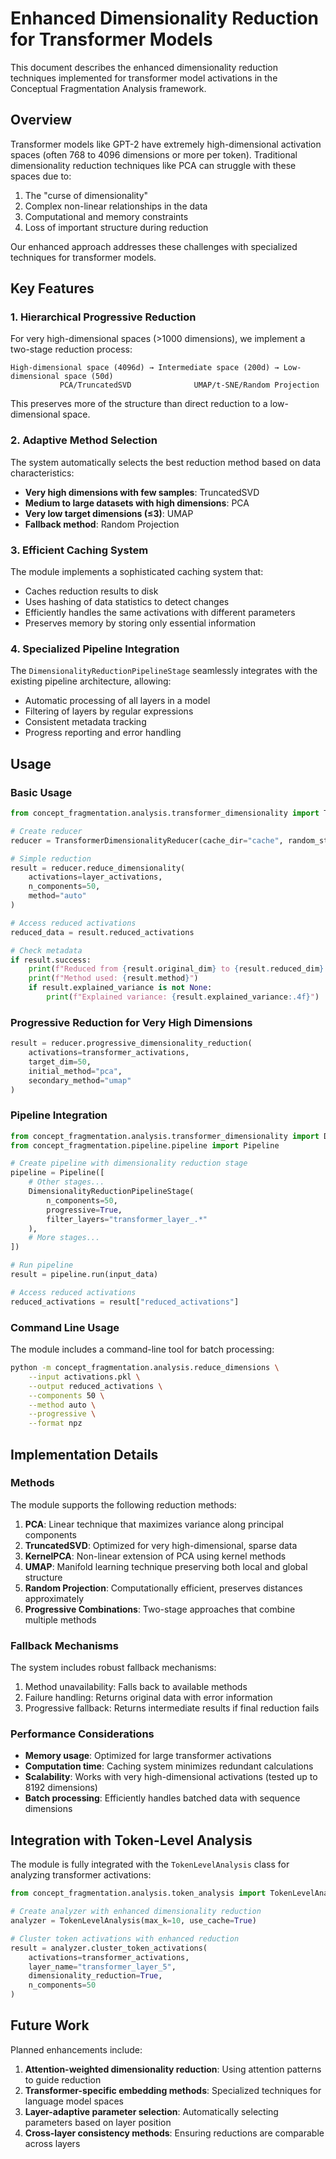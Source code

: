 # Enhanced Dimensionality Reduction for Transformer Models

This document describes the enhanced dimensionality reduction techniques implemented for transformer model activations in the Conceptual Fragmentation Analysis framework.

## Overview

Transformer models like GPT-2 have extremely high-dimensional activation spaces (often 768 to 4096 dimensions or more per token). Traditional dimensionality reduction techniques like PCA can struggle with these spaces due to:

1. The "curse of dimensionality"
2. Complex non-linear relationships in the data
3. Computational and memory constraints
4. Loss of important structure during reduction

Our enhanced approach addresses these challenges with specialized techniques for transformer models.

## Key Features

### 1. Hierarchical Progressive Reduction

For very high-dimensional spaces (>1000 dimensions), we implement a two-stage reduction process:

```
High-dimensional space (4096d) → Intermediate space (200d) → Low-dimensional space (50d)
           PCA/TruncatedSVD              UMAP/t-SNE/Random Projection
```

This preserves more of the structure than direct reduction to a low-dimensional space.

### 2. Adaptive Method Selection

The system automatically selects the best reduction method based on data characteristics:

- **Very high dimensions with few samples**: TruncatedSVD
- **Medium to large datasets with high dimensions**: PCA
- **Very low target dimensions (≤3)**: UMAP
- **Fallback method**: Random Projection

### 3. Efficient Caching System

The module implements a sophisticated caching system that:

- Caches reduction results to disk
- Uses hashing of data statistics to detect changes
- Efficiently handles the same activations with different parameters
- Preserves memory by storing only essential information

### 4. Specialized Pipeline Integration

The `DimensionalityReductionPipelineStage` seamlessly integrates with the existing pipeline architecture, allowing:

- Automatic processing of all layers in a model
- Filtering of layers by regular expressions
- Consistent metadata tracking
- Progress reporting and error handling

## Usage

### Basic Usage

```python
from concept_fragmentation.analysis.transformer_dimensionality import TransformerDimensionalityReducer

# Create reducer
reducer = TransformerDimensionalityReducer(cache_dir="cache", random_state=42)

# Simple reduction
result = reducer.reduce_dimensionality(
    activations=layer_activations,
    n_components=50,
    method="auto"
)

# Access reduced activations
reduced_data = result.reduced_activations

# Check metadata
if result.success:
    print(f"Reduced from {result.original_dim} to {result.reduced_dim} dimensions")
    print(f"Method used: {result.method}")
    if result.explained_variance is not None:
        print(f"Explained variance: {result.explained_variance:.4f}")
```

### Progressive Reduction for Very High Dimensions

```python
result = reducer.progressive_dimensionality_reduction(
    activations=transformer_activations,
    target_dim=50,
    initial_method="pca",
    secondary_method="umap"
)
```

### Pipeline Integration

```python
from concept_fragmentation.analysis.transformer_dimensionality import DimensionalityReductionPipelineStage
from concept_fragmentation.pipeline.pipeline import Pipeline

# Create pipeline with dimensionality reduction stage
pipeline = Pipeline([
    # Other stages...
    DimensionalityReductionPipelineStage(
        n_components=50,
        progressive=True,
        filter_layers="transformer_layer_.*"
    ),
    # More stages...
])

# Run pipeline
result = pipeline.run(input_data)

# Access reduced activations
reduced_activations = result["reduced_activations"]
```

### Command Line Usage

The module includes a command-line tool for batch processing:

```bash
python -m concept_fragmentation.analysis.reduce_dimensions \
    --input activations.pkl \
    --output reduced_activations \
    --components 50 \
    --method auto \
    --progressive \
    --format npz
```

## Implementation Details

### Methods

The module supports the following reduction methods:

1. **PCA**: Linear technique that maximizes variance along principal components
2. **TruncatedSVD**: Optimized for very high-dimensional, sparse data
3. **KernelPCA**: Non-linear extension of PCA using kernel methods
4. **UMAP**: Manifold learning technique preserving both local and global structure
5. **Random Projection**: Computationally efficient, preserves distances approximately
6. **Progressive Combinations**: Two-stage approaches that combine multiple methods

### Fallback Mechanisms

The system includes robust fallback mechanisms:

1. Method unavailability: Falls back to available methods
2. Failure handling: Returns original data with error information
3. Progressive fallback: Returns intermediate results if final reduction fails

### Performance Considerations

- **Memory usage**: Optimized for large transformer activations
- **Computation time**: Caching system minimizes redundant calculations
- **Scalability**: Works with very high-dimensional activations (tested up to 8192 dimensions)
- **Batch processing**: Efficiently handles batched data with sequence dimensions

## Integration with Token-Level Analysis

The module is fully integrated with the `TokenLevelAnalysis` class for analyzing transformer activations:

```python
from concept_fragmentation.analysis.token_analysis import TokenLevelAnalysis

# Create analyzer with enhanced dimensionality reduction
analyzer = TokenLevelAnalysis(max_k=10, use_cache=True)

# Cluster token activations with enhanced reduction
result = analyzer.cluster_token_activations(
    activations=transformer_activations,
    layer_name="transformer_layer_5",
    dimensionality_reduction=True,
    n_components=50
)
```

## Future Work

Planned enhancements include:

1. **Attention-weighted dimensionality reduction**: Using attention patterns to guide reduction
2. **Transformer-specific embedding methods**: Specialized techniques for language model spaces
3. **Layer-adaptive parameter selection**: Automatically selecting parameters based on layer position
4. **Cross-layer consistency methods**: Ensuring reductions are comparable across layers